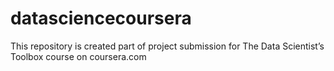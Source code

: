 datasciencecoursera
===================

This repository is created part of project submission for The Data Scientist’s Toolbox course on coursera.com
